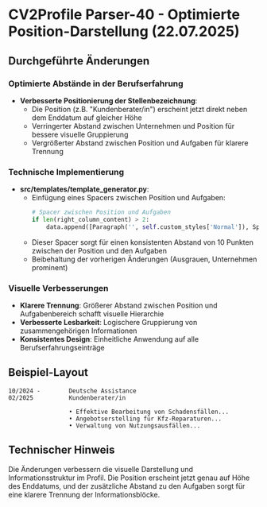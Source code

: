 # CV2Profile Parser-40 - Optimierte Position-Darstellung (22.07.2025)

## Durchgeführte Änderungen

### Optimierte Abstände in der Berufserfahrung
- **Verbesserte Positionierung der Stellenbezeichnung**: 
  - Die Position (z.B. "Kundenberater/in") erscheint jetzt direkt neben dem Enddatum auf gleicher Höhe
  - Verringerter Abstand zwischen Unternehmen und Position für bessere visuelle Gruppierung
  - Vergrößerter Abstand zwischen Position und Aufgaben für klarere Trennung

### Technische Implementierung
- **src/templates/template_generator.py**: 
  - Einfügung eines Spacers zwischen Position und Aufgaben:
    ```python
    # Spacer zwischen Position und Aufgaben
    if len(right_column_content) > 2:
        data.append([Paragraph('', self.custom_styles['Normal']), Spacer(1, 10)])  # 10 Punkte Abstand
    ```
  - Dieser Spacer sorgt für einen konsistenten Abstand von 10 Punkten zwischen der Position und den Aufgaben
  - Beibehaltung der vorherigen Änderungen (Ausgrauen, Unternehmen prominent)

### Visuelle Verbesserungen
- **Klarere Trennung**: Größerer Abstand zwischen Position und Aufgabenbereich schafft visuelle Hierarchie
- **Verbesserte Lesbarkeit**: Logischere Gruppierung von zusammengehörigen Informationen
- **Konsistentes Design**: Einheitliche Anwendung auf alle Berufserfahrungseinträge

## Beispiel-Layout
```
10/2024 -        Deutsche Assistance
02/2025          Kundenberater/in

                 • Effektive Bearbeitung von Schadensfällen...
                 • Angebotserstelling für Kfz-Reparaturen...
                 • Verwaltung von Nutzungsausfällen...
```

## Technischer Hinweis
Die Änderungen verbessern die visuelle Darstellung und Informationsstruktur im Profil. Die Position erscheint jetzt genau auf Höhe des Enddatums, und der zusätzliche Abstand zu den Aufgaben sorgt für eine klarere Trennung der Informationsblöcke. 